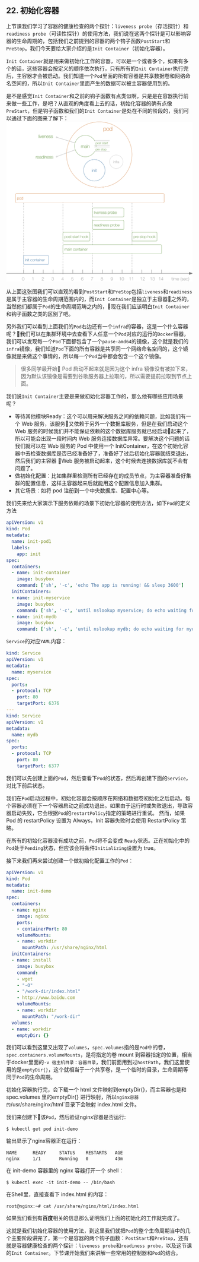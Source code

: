 ## 22. 初始化容器

上节课我们学习了容器的健康检查的两个探针：`liveness probe`（存活探针）和`readiness probe`（可读性探针）的使用方法，我们说在这两个探针是可以影响容器的生命周期的，包括我们之前提到的容器的两个钩子函数`PostStart`和`PreStop`。我们今天要给大家介绍的是`Init Container`（初始化容器）。

`Init Container`就是用来做初始化工作的容器，可以是一个或者多个，如果有多个的话，这些容器会按定义的顺序依次执行，只有所有的`Init Container`执行完后，主容器才会被启动。我们知道一个`Pod`里面的所有容器是共享数据卷和网络命名空间的，所以`Init Container`里面产生的数据可以被主容器使用到的。

是不是感觉`Init Container`和之前的钩子函数有点类似啊，只是是在容器执行前来做一些工作，是吧？从直观的角度看上去的话，初始化容器的确有点像`PreStart`，但是钩子函数和我们的`Init Container`是处在不同的阶段的，我们可以通过下面的图来了解下：
![loap](./images/loap.jpg)

从上面这张图我们可以直观的看到`PostStart`和`PreStop`包括`liveness`和`readiness`是属于主容器的生命周期范围内的，而`Init Container`是独立于主容器之外的，当然他们都属于`Pod`的生命周期范畴之内的，现在我们应该明白`Init Container`和钩子函数之类的区别了吧。

另外我们可以看到上面我们的`Pod`右边还有一个`infra`的容器，这是一个什么容器呢？我们可以在集群环境中去查看下人任意一个`Pod`对应的运行的`Docker`容器，我们可以发现每一个`Pod`下面都包含了一个`pause-amd64`的镜像，这个就是我们的`infra`镜像，我们知道`Pod`下面的所有容器是共享同一个网络命名空间的，这个镜像就是来做这个事情的，所以每一个`Pod`当中都会包含一个这个镜像。

> 很多同学最开始 Pod 启动不起来就是因为这个 infra 镜像没有被拉下来，因为默认该镜像是需要到谷歌服务器上拉取的，所以需要提前拉取到节点上面。

我们说`Init Container`主要是来做初始化容器工作的，那么他有哪些应用场景呢？

* 等待其他模块Ready：这个可以用来解决服务之间的依赖问题，比如我们有一个 Web 服务，该服务又依赖于另外一个数据库服务，但是在我们启动这个 Web 服务的时候我们并不能保证依赖的这个数据库服务就已经启动起来了，所以可能会出现一段时间内 Web 服务连接数据库异常。要解决这个问题的话我们就可以在 Web 服务的 Pod 中使用一个 InitContainer，在这个初始化容器中去检查数据库是否已经准备好了，准备好了过后初始化容器就结束退出，然后我们的主容器 Web 服务被启动起来，这个时候去连接数据库就不会有问题了。
* 做初始化配置：比如集群里检测所有已经存在的成员节点，为主容器准备好集群的配置信息，这样主容器起来后就能用这个配置信息加入集群。
* 其它场景：如将 pod 注册到一个中央数据库、配置中心等。


我们先来给大家演示下服务依赖的场景下初始化容器的使用方法，如下`Pod`的定义方法
```yaml
apiVersion: v1
kind: Pod
metadata:
  name: init-pod1
  labels:
    app: init
spec:
  containers:
  - name: init-container
    image: busybox
    command: ['sh', '-c', 'echo The app is running! && sleep 3600']
  initContainers:
  - name: init-myservice
    image: busybox
    command: ['sh', '-c', 'until nslookup myservice; do echo waiting for myservice; sleep 2; done;']
  - name: init-mydb
    image: busybox
    command: ['sh', '-c', 'until nslookup mydb; do echo waiting for mydb; sleep 2; done;']
```

`Service`的对应`YAML`内容：
```yaml
kind: Service
apiVersion: v1
metadata:
  name: myservice
spec:
  ports:
  - protocol: TCP
    port: 80
    targetPort: 6376
---
kind: Service
apiVersion: v1
metadata:
  name: mydb
spec:
  ports:
  - protocol: TCP
    port: 80
    targetPort: 6377
```

我们可以先创建上面的`Pod`，然后查看下`Pod`的状态，然后再创建下面的`Service`，对比下前后状态。

我们在`Pod`启动过程中，初始化容器会按顺序在网络和数据卷初始化之后启动。每个容器必须在下一个容器启动之前成功退出。如果由于运行时或失败退出，导致容器启动失败，它会根据`Pod`的`restartPolicy`指定的策略进行重试。 然而，如果 Pod 的 restartPolicy 设置为 Always，Init 容器失败时会使用 RestartPolicy 策略。

在所有的初始化容器没有成功之前，`Pod`将不会变成 `Ready`状态。正在初始化中的`Pod`处于`Pending`状态，但应该会将条件`Initializing`设置为 true。


接下来我们再来尝试创建一个做初始化配置工作的`Pod`：
```yaml
apiVersion: v1
kind: Pod
metadata:
  name: init-demo
spec:
  containers:
  - name: nginx
    image: nginx
    ports:
    - containerPort: 80
    volumeMounts:
    - name: workdir
      mountPath: /usr/share/nginx/html
  initContainers:
  - name: install
    image: busybox
    command:
    - wget
    - "-O"
    - "/work-dir/index.html"
    - http://www.baidu.com
    volumeMounts:
    - name: workdir
      mountPath: "/work-dir"
  volumes:
  - name: workdir
    emptyDir: {}
```

我们可以看到这里又出现了`volumes`，`spec.volumes`指的是`Pod`中的卷，`spec.containers.volumeMounts`，是将指定的卷 mount 到容器指定的位置，相当于docker里面的`-v 宿主机目录：容器目录`，我们前面用到过`hostPath`，我们这里使用的是`emptyDir{}`，这个就相当于一个共享卷，是一个临时的目录，生命周期等同于`Pod`的生命周期。

初始化容器执行完，会下载一个 html 文件映射到emptyDir{}，而主容器也是和 spec.volumes 里的emptyDir{} 进行映射，所以`nginx容器的`/usr/share/nginx/html`目录下会映射 index.html 文件。


我们来创建下该`Pod`，然后验证nginx容器是否运行:
```shell
$ kubectl get pod init-demo
```
输出显示了nginx容器正在运行：
```shell
NAME      READY     STATUS    RESTARTS   AGE
nginx     1/1       Running   0          43m
```
在 init-demo 容器里的 nginx 容器打开一个 shell：
```shell
$ kubectl exec -it init-demo -- /bin/bash
```
在Shell里，直接查看下 index.html 的内容：

```shell
root@nginx:~# cat /usr/share/nginx/html/index.html
```

如果我们看到有**百度**相关的信息那么证明我们上面的初始化的工作就完成了。

这就是我们初始化容器的使用方法，到这里我们就把`Pod`的整个生命周期当中的几个主要阶段讲完了，第一个是容器的两个钩子函数：`PostStart`和`PreStop`，还有就是容器健康检查的两个探针：`liveness probe`和`readiness probe`，以及这节课的`Init Container`。下节课开始我们来讲解一些常用的控制器和`Pod`的结合。
```